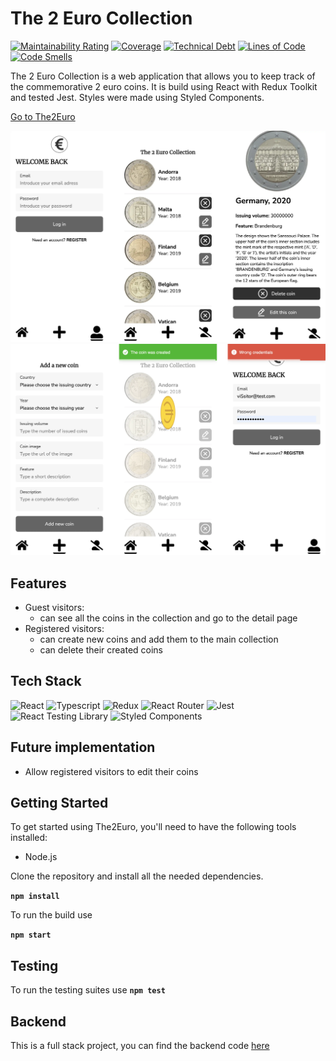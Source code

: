 # The 2 Euro Collection

[![Maintainability Rating](https://sonarcloud.io/api/project_badges/measure?project=isdi-coders-2023_Roman-Demchuk-Final-Project-front-202301-bcn&metric=sqale_rating)](https://sonarcloud.io/summary/new_code?id=isdi-coders-2023_Roman-Demchuk-Final-Project-front-202301-bcn)
[![Coverage](https://sonarcloud.io/api/project_badges/measure?project=isdi-coders-2023_Roman-Demchuk-Final-Project-front-202301-bcn&metric=coverage)](https://sonarcloud.io/summary/new_code?id=isdi-coders-2023_Roman-Demchuk-Final-Project-front-202301-bcn)
[![Technical Debt](https://sonarcloud.io/api/project_badges/measure?project=isdi-coders-2023_Roman-Demchuk-Final-Project-front-202301-bcn&metric=sqale_index)](https://sonarcloud.io/summary/new_code?id=isdi-coders-2023_Roman-Demchuk-Final-Project-front-202301-bcn)
[![Lines of Code](https://sonarcloud.io/api/project_badges/measure?project=isdi-coders-2023_Roman-Demchuk-Final-Project-front-202301-bcn&metric=ncloc)](https://sonarcloud.io/summary/new_code?id=isdi-coders-2023_Roman-Demchuk-Final-Project-front-202301-bcn)
[![Code Smells](https://sonarcloud.io/api/project_badges/measure?project=isdi-coders-2023_Roman-Demchuk-Final-Project-front-202301-bcn&metric=code_smells)](https://sonarcloud.io/summary/new_code?id=isdi-coders-2023_Roman-Demchuk-Final-Project-front-202301-bcn)

The 2 Euro Collection is a web application that allows you to keep track of the commemorative 2 euro coins. It is build using React with Redux Toolkit and tested Jest. Styles were made using Styled Components.

[Go to The2Euro](https://roman-demchuk-final-project-202301-bc.netlify.app/)

![Login, Home, Detail](resources/images/the2euro_1.webp)
![Create, Modals](resources/images/the2euro_2.webp)

## Features

- Guest visitors:
  - can see all the coins in the collection and go to the detail page
- Registered visitors:
  - can create new coins and add them to the main collection
  - can delete their created coins

## Tech Stack

![React](https://img.shields.io/badge/-React-61DAFB?style=flat-square&logo=react&logoColor=white)
![Typescript](https://img.shields.io/badge/-Typescript-3178C6?style=flat-square&logo=typescript&logoColor=white)
![Redux](https://img.shields.io/badge/-Redux-764ABC?style=flat-square&logo=redux&logoColor=white)
![React Router](https://img.shields.io/badge/-React_Router-CA4245?style=flat-square&logo=react-router&logoColor=white)
![Jest](https://img.shields.io/badge/-Jest-C21325?style=flat-square&logo=jest&logoColor=white)
![React Testing Library](https://img.shields.io/badge/-React_Testing_Library-990000?style=flat-square&logo=react-testing-library&logoColor=white)
![Styled Components](https://img.shields.io/badge/-Styled_Components-DB7093?style=flat-square&logo=styled-components&logoColor=white)

## Future implementation

- Allow registered visitors to edit their coins

## Getting Started

To get started using The2Euro, you'll need to have the following tools installed:

- Node.js

Clone the repository and install all the needed dependencies.

**`npm install`**

To run the build use

**`npm start`**

## Testing

To run the testing suites use
**`npm test`**

## Backend

This is a full stack project, you can find the backend code [here](https://github.com/isdi-coders-2023/Roman-Demchuk-Final-Project-back-202301-bcn)
